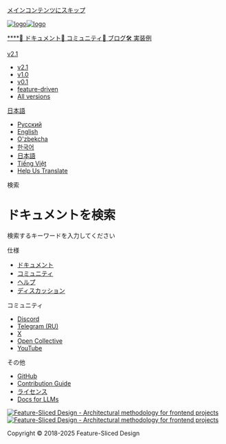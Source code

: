 [メインコンテンツにスキップ](#__docusaurus_skipToContent_fallback)

[![logo](/documentation/ja/img/brand/logo-primary.png)![logo](/documentation/ja/img/brand/logo-primary.png)](/documentation/ja/.md)

[****](/documentation/ja/.md)[📖 ドキュメント](/documentation/ja/docs/get-started/overview.md)[💫 コミュニティ](/documentation/ja/community.md)[📝 ブログ](/documentation/ja/blog)[🛠 実装例](/documentation/ja/examples.md)

[v2.1](/documentation/ja/docs/get-started/overview.md)

* [v2.1](/documentation/ja/docs/get-started/overview.md)
* [v1.0](https://feature-sliced.github.io/featureslices.dev/v1.0.html)
* [v0.1](https://feature-sliced.github.io/featureslices.dev/v0.1.html)
* [feature-driven](https://github.com/feature-sliced/documentation/tree/rc/feature-driven)
* [All versions](/documentation/ja/versions.md)

[日本語](#)

* [Русский](/documentation/ru/search)
* [English](/documentation/search)
* [O'zbekcha](/documentation/uz/search)
* [한국어](/documentation/kr/search)
* [日本語](/documentation/ja/search.md)
* [Tiếng Việt](/documentation/vi/search)
* [Help Us Translate](https://github.com/feature-sliced/documentation/issues/244)

[](https://discord.gg/S8MzWTUsmp)[](https://github.com/feature-sliced/documentation)

検索

# ドキュメントを検索

検索するキーワードを入力してください

[](https://www.algolia.com/)

仕様

* [ドキュメント](/documentation/ja/docs/get-started/overview.md)
* [コミュニティ](/documentation/ja/community.md)
* [ヘルプ](/documentation/ja/nav.md)
* [ディスカッション](https://github.com/feature-sliced/documentation/discussions)

コミュニティ

* [Discord](https://discord.gg/S8MzWTUsmp)
* [Telegram (RU)](https://t.me/feature_sliced)
* [X](https://twitter.com/feature_sliced)
* [Open Collective](https://opencollective.com/feature-sliced)
* [YouTube](https://www.youtube.com/c/FeatureSlicedDesign)

その他

* [GitHub](https://github.com/feature-sliced)
* [Contribution Guide](https://github.com/feature-sliced/documentation/blob/master/CONTRIBUTING.md)
* [ライセンス](https://github.com/feature-sliced/documentation/blob/master/LICENSE)
* [Docs for LLMs](/documentation/ja/docs/llms.md)

[![Feature-Sliced Design - Architectural methodology for frontend projects](/documentation/ja/img/brand/logo-primary.png)![Feature-Sliced Design - Architectural methodology for frontend projects](/documentation/ja/img/brand/logo-primary.png)](https://github.com/feature-sliced)

Copyright © 2018-2025 Feature-Sliced Design
